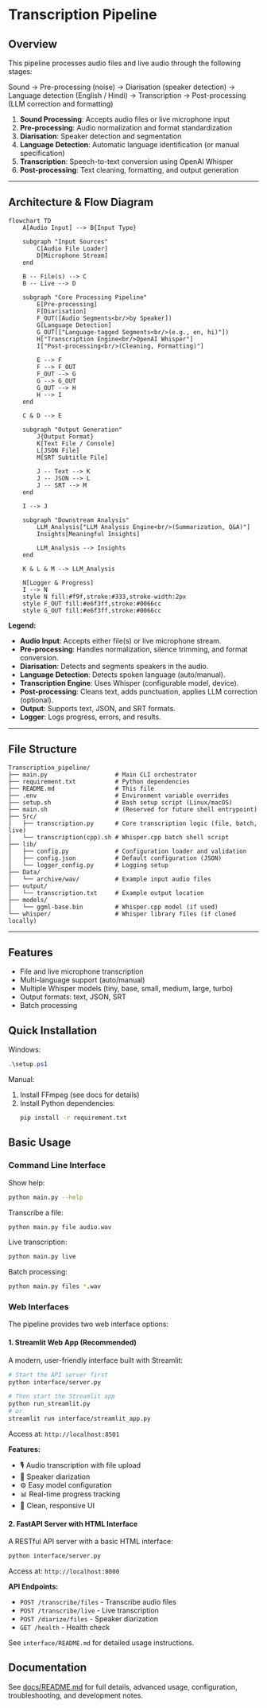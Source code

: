 
# Transcription Pipeline

## Overview

This pipeline processes audio files and live audio through the following stages:

Sound → Pre-processing (noise) → Diarisation (speaker detection) → Language detection (English / Hindi) → Transcription → Post-processing (LLM correction and formatting)

1. **Sound Processing**: Accepts audio files or live microphone input
2. **Pre-processing**: Audio normalization and format standardization  
3. **Diarisation**: Speaker detection and segmentation
4. **Language Detection**: Automatic language identification (or manual specification)
5. **Transcription**: Speech-to-text conversion using OpenAI Whisper
6. **Post-processing**: Text cleaning, formatting, and output generation

---

## Architecture & Flow Diagram

```mermaid
flowchart TD
    A[Audio Input] --> B{Input Type}

    subgraph "Input Sources"
        C[Audio File Loader]
        D[Microphone Stream]
    end

    B -- File(s) --> C
    B -- Live --> D

    subgraph "Core Processing Pipeline"
        E[Pre-processing]
        F[Diarisation]
        F_OUT([Audio Segments<br/>by Speaker])
        G[Language Detection]
        G_OUT(["Language-tagged Segments<br/>(e.g., en, hi)"])
        H["Transcription Engine<br/>OpenAI Whisper"]
        I["Post-processing<br/>(Cleaning, Formatting)"]

        E --> F
        F --> F_OUT
        F_OUT --> G
        G --> G_OUT
        G_OUT --> H
        H --> I
    end

    C & D --> E

    subgraph "Output Generation"
        J{Output Format}
        K[Text File / Console]
        L[JSON File]
        M[SRT Subtitle File]
        
        J -- Text --> K
        J -- JSON --> L
        J -- SRT --> M
    end
    
    I --> J

    subgraph "Downstream Analysis"
        LLM_Analysis["LLM Analysis Engine<br/>(Summarization, Q&A)"]
        Insights[Meaningful Insights]
        
        LLM_Analysis --> Insights
    end

    K & L & M --> LLM_Analysis

    N[Logger & Progress]
    I --> N
    style N fill:#f9f,stroke:#333,stroke-width:2px
    style F_OUT fill:#e6f3ff,stroke:#0066cc
    style G_OUT fill:#e6f3ff,stroke:#0066cc
```

**Legend:**
- **Audio Input**: Accepts either file(s) or live microphone stream.
- **Pre-processing**: Handles normalization, silence trimming, and format conversion.
- **Diarisation**: Detects and segments speakers in the audio.
- **Language Detection**: Detects spoken language (auto/manual).
- **Transcription Engine**: Uses Whisper (configurable model, device).
- **Post-processing**: Cleans text, adds punctuation, applies LLM correction (optional).
- **Output**: Supports text, JSON, and SRT formats.
- **Logger**: Logs progress, errors, and results.

---

## File Structure

```
Transcription_pipeline/
├── main.py                   # Main CLI orchestrator
├── requirement.txt           # Python dependencies
├── README.md                 # This file
├── .env                      # Environment variable overrides
├── setup.sh                  # Bash setup script (Linux/macOS)
├── main.sh                   # (Reserved for future shell entrypoint)
├── Src/
│   ├── transcription.py      # Core transcription logic (file, batch, live)
│   └── transcription(cpp).sh # Whisper.cpp batch shell script
├── lib/
│   ├── config.py             # Configuration loader and validation
│   ├── config.json           # Default configuration (JSON)
│   └── logger_config.py      # Logging setup
├── Data/
│   └── archive/wav/          # Example input audio files
├── output/
│   └── transcription.txt     # Example output location
├── models/
│   └── ggml-base.bin         # Whisper.cpp model (if used)
└── whisper/                  # Whisper library files (if cloned locally)
```

---

## Features

- File and live microphone transcription
- Multi-language support (auto/manual)
- Multiple Whisper models (tiny, base, small, medium, large, turbo)
- Output formats: text, JSON, SRT
- Batch processing

## Quick Installation

Windows:
```powershell
.\setup.ps1
```

Manual:
1. Install FFmpeg (see docs for details)
2. Install Python dependencies:
   ```bash
   pip install -r requirement.txt
   ```

## Basic Usage

### Command Line Interface

Show help:
```bash
python main.py --help
```

Transcribe a file:
```bash
python main.py file audio.wav
```

Live transcription:
```bash
python main.py live
```

Batch processing:
```bash
python main.py files *.wav
```

### Web Interfaces

The pipeline provides two web interface options:

#### 1. Streamlit Web App (Recommended)
A modern, user-friendly interface built with Streamlit:

```bash
# Start the API server first
python interface/server.py

# Then start the Streamlit app
python run_streamlit.py
# or
streamlit run interface/streamlit_app.py
```

Access at: `http://localhost:8501`

**Features:**
- 🎙️ Audio transcription with file upload
- 👥 Speaker diarization
- ⚙️ Easy model configuration
- 📊 Real-time progress tracking
- 🎨 Clean, responsive UI

#### 2. FastAPI Server with HTML Interface
A RESTful API server with a basic HTML interface:

```bash
python interface/server.py
```

Access at: `http://localhost:8000`

**API Endpoints:**
- `POST /transcribe/files` - Transcribe audio files
- `POST /transcribe/live` - Live transcription
- `POST /diarize/files` - Speaker diarization
- `GET /health` - Health check

See `interface/README.md` for detailed usage instructions.

## Documentation

See [docs/README.md](docs/README.md) for full details, advanced usage, configuration, troubleshooting, and development notes.
